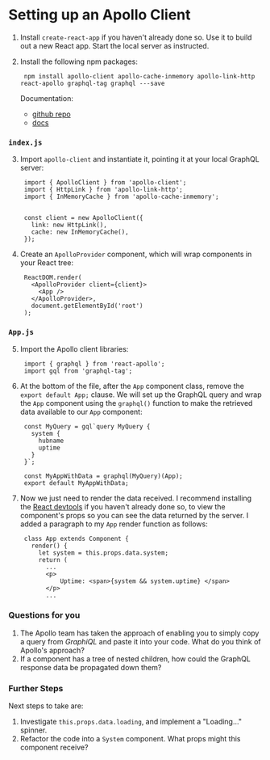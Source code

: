 # Setting up an Apollo Client

1. Install `create-react-app` if you haven't already done so. Use it to build out a new React app. Start the local server as instructed.

2. Install the following npm packages:

        npm install apollo-client apollo-cache-inmemory apollo-link-http react-apollo graphql-tag graphql ---save

    Documentation:

    - [github repo](https://github.com/apollographql/react-apollo)
    - [docs](https://www.apollographql.com/docs/react/quick-start.html)

### `index.js`

3. Import `apollo-client` and instantiate it, pointing it at your local GraphQL server:

        import { ApolloClient } from 'apollo-client';
        import { HttpLink } from 'apollo-link-http';
        import { InMemoryCache } from 'apollo-cache-inmemory';


        const client = new ApolloClient({
          link: new HttpLink(),
          cache: new InMemoryCache(),
        });


4. Create an `ApolloProvider` component, which will wrap components in your React tree:

        ReactDOM.render(
          <ApolloProvider client={client}>
            <App />
          </ApolloProvider>,
          document.getElementById('root')
        );

### `App.js`

5. Import the Apollo client libraries:

        import { graphql } from 'react-apollo';
        import gql from 'graphql-tag';

6. At the bottom of the file, after the `App` component class, remove the `export default App;` clause. We will set up the GraphQL query and wrap the `App` component using the `graphql()` function to make the retrieved data available to our `App` component:

        const MyQuery = gql`query MyQuery {
          system {
            hubname
            uptime
          }
        }`;

        const MyAppWithData = graphql(MyQuery)(App);
        export default MyAppWithData;

7. Now we just need to render the data received. I recommend installing the [React devtools](https://github.com/facebook/react-devtools) if you haven't already done so, to view the component's props so you can see the data returned by the server. I added a paragraph to my `App` render function as follows:

        class App extends Component {
          render() {
            let system = this.props.data.system;
            return (
              ...
              <p>
                  Uptime: <span>{system && system.uptime} </span>
              </p>
              ...

### Questions for you

1. The Apollo team has taken the approach of enabling you to simply copy a query from _GraphiQL_ and paste it into your code. What do you think of Apollo's approach?
2. If a component has a tree of nested children, how could the GraphQL response data be propagated down them?

### Further Steps

Next steps to take are:

1. Investigate `this.props.data.loading`, and implement a "Loading…" spinner.
2. Refactor the code into a `System` component. What props might this component receive?
